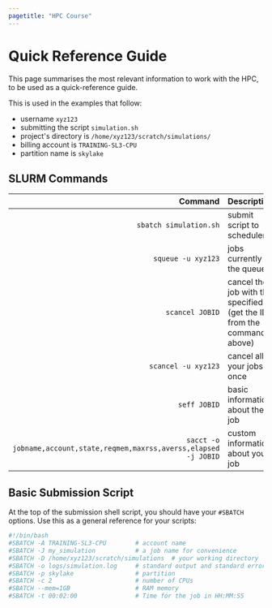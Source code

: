 ```yaml
---
pagetitle: "HPC Course"
---
```


# Quick Reference Guide

This page summarises the most relevant information to work with the HPC, to be used as a quick-reference guide. 

This is used in the examples that follow:

- username `xyz123`
- submitting the script `simulation.sh`
- project's directory is `/home/xyz123/scratch/simulations/`
- billing account is `TRAINING-SL3-CPU`
- partition name is `skylake`


## SLURM Commands

| Command | Description |
| -: | :- |
| `sbatch simulation.sh` | submit script to scheduler |
| `squeue -u xyz123` | jobs currently in the queue |
| `scancel JOBID` | cancel the job with the specified ID (get the ID from the command above) |
| `scancel -u xyz123` | cancel all your jobs at once |
| `seff JOBID` | basic information about the job |
| `sacct -o jobname,account,state,reqmem,maxrss,averss,elapsed -j JOBID` | custom information about your job |


## Basic Submission Script

At the top of the submission shell script, you should have your `#SBATCH` options. 
Use this as a general reference for your scripts:

```bash
#!/bin/bash
#SBATCH -A TRAINING-SL3-CPU        # account name
#SBATCH -J my_simulation           # a job name for convenience
#SBATCH -D /home/xyz123/scratch/simulations  # your working directory
#SBATCH -o logs/simulation.log     # standard output and standard error will be saved in this file
#SBATCH -p skylake                 # partition
#SBATCH -c 2                       # number of CPUs
#SBATCH --mem=1GB                  # RAM memory
#SBATCH -t 00:02:00                # Time for the job in HH:MM:SS
```



